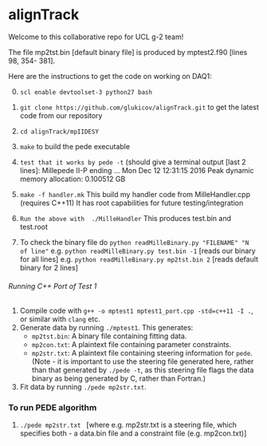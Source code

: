 # alignTrack

Welcome to this collaborative repo for UCL g-2 team!  

The file mp2tst.bin [default binary file] is produced by mptest2.f90 [lines 98, 354- 381]. 

Here are the instructions to get the code on working on DAQ1: 

0) `scl enable devtoolset-3 python27 bash`

1)  `git clone https://github.com/glukicov/alignTrack.git`
to get the latest code from our repository 

2) `cd alignTrack/mpIIDESY`

3) `make`
to build the pede executable 

4) `test that it works by pede -t`
(should give a terminal output [last 2 lines]:
 Millepede II-P ending   ... Mon Dec 12 12:31:15 2016 
 Peak dynamic memory allocation:    0.100512 GB

5) `make -f handler.mk`
This build my handler code from MilleHandler.cpp (requires C++11) 
It has root capabilities for future testing/integration 

6) `Run the above with  ./MilleHandler`
This produces test.bin and test.root

7) To check the binary file do `python readMilleBinary.py "FILENAME" "N of line"`
e.g. `python readMilleBinary.py test.bin -1` [reads our binary for all lines] 
e.g. `python readMilleBinary.py mp2tst.bin 2` [reads default binary for 2 lines] 


###### Running C++ Port of Test 1 ######
1. Compile code with `g++ -o mptest1 mptest1_port.cpp -std=c++11 -I .`, or similar with `clang` etc.
2. Generate data by running `./mptest1`. This generates:
   * `mp2tst.bin`: A binary file containing fitting data.
   * `mp2con.txt`: A plaintext file containing parameter constraints.
   * `mp2str.txt`: A plaintext file containing steering information for `pede`. (Note - it is important to use the steering file generated here, rather than that generated by `./pede -t`, as this steering file flags the data binary as being generated by C, rather than Fortran.)
3. Fit data by running `./pede mp2str.txt`. 


### To run PEDE algorithm ###
1.  ` ./pede mp2str.txt  ` [where e.g. mp2str.txt is a steering file, which specifies both - a data.bin file and a constraint file (e.g. mp2con.txt)]


